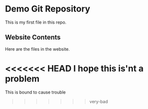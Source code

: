 # Demo Git Repository

This is my first file in this repo.

## Website Contents

Here are the files in the website.

<<<<<<< HEAD
I hope this is'nt a problem
=======
This is bound to cause trouble
>>>>>>> very-bad

